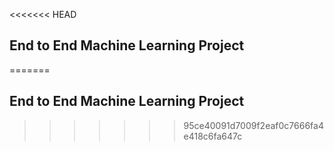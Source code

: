 <<<<<<< HEAD
## End to End Machine Learning Project
=======
## End to End Machine Learning Project
>>>>>>> 95ce40091d7009f2eaf0c7666fa4e418c6fa647c
